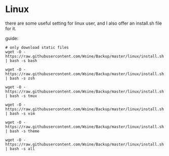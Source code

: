# Linux

there are some useful setting for linux user, and I also offer an install.sh file for it.

guide:

```shell
# only download static files
wget -O - https://raw.githubusercontent.com/Wsine/Backup/master/linux/install.sh | bash -s bash

wget -O - https://raw.githubusercontent.com/Wsine/Backup/master/linux/install.sh | bash -s zsh

wget -O - https://raw.githubusercontent.com/Wsine/Backup/master/linux/install.sh | bash -s tmux

wget -O - https://raw.githubusercontent.com/Wsine/Backup/master/linux/install.sh | bash -s vim

wget -O - https://raw.githubusercontent.com/Wsine/Backup/master/linux/install.sh | bash -s theme

wget -O - https://raw.githubusercontent.com/Wsine/Backup/master/linux/install.sh | bash -s all
```

